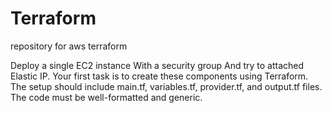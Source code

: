 # Terraform 
repository for aws terraform 


Deploy a single EC2 instance
With a security group
And try to attached Elastic IP.
Your first task is to create these components using Terraform. The setup should include main.tf, variables.tf, provider.tf, and output.tf files. The code must be well-formatted and generic.
